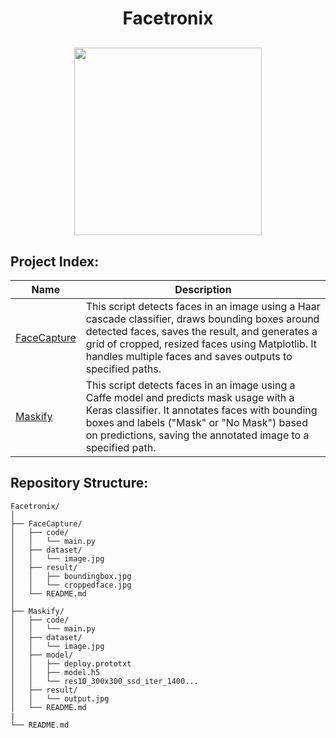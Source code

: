<h1 align="center">Facetronix</h1>
<p align="center" style="margin-top:30px;">
  <img src="https://github.com/user-attachments/assets/7f530546-5482-47db-9769-4a99878fe00c" height="300cm"/>
</p>

## Project Index:
| Name | Description |
|------|-------------|
| [FaceCapture](https://github.com/kr1shnasomani/Facetronix/tree/main/FaceCapture) | This script detects faces in an image using a Haar cascade classifier, draws bounding boxes around detected faces, saves the result, and generates a grid of cropped, resized faces using Matplotlib. It handles multiple faces and saves outputs to specified paths.|
| [Maskify](https://github.com/kr1shnasomani/Facetronix/tree/main/Maskify) | This script detects faces in an image using a Caffe model and predicts mask usage with a Keras classifier. It annotates faces with bounding boxes and labels ("Mask" or "No Mask") based on predictions, saving the annotated image to a specified path. |

## Repository Structure:
```
Facetronix/
│
├── FaceCapture/
│   ├── code/
│   │   └── main.py
│   ├── dataset/
│   │   └── image.jpg
│   ├── result/
│   │   ├── boundingbox.jpg
│   │   └── croppedface.jpg
│   └── README.md
│
├── Maskify/
│   ├── code/
│   │   └── main.py
│   ├── dataset/
│   │   └── image.jpg
│   ├── model/
│   │   ├── deploy.prototxt
│   │   ├── model.h5
│   │   └── res10_300x300_ssd_iter_1400...
│   ├── result/
│   │   └── output.jpg
│   └── README.md
|
└── README.md
```
